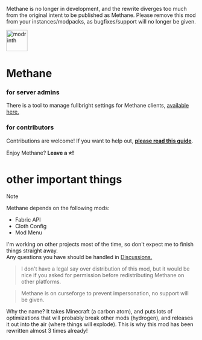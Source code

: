 Methane is no longer in development, and the rewrite diverges too much from the original intent to be published as Methane. Please remove this mod from your instances/modpacks, as bugfixes/support will no longer be given.

[<img alt="modrinth" height="56" src="https://cdn.jsdelivr.net/npm/@intergrav/devins-badges@3/assets/cozy/available/modrinth_vector.svg">](https://modrinth.com/mod/methane)  &nbsp;&nbsp;&nbsp; 



# Methane

### for server admins
There is a tool to manage fullbright settings for Methane clients, [available here.](https://github.com/AnOpenSauceDev/Methane-Server-Utils)

### for contributors
Contributions are welcome! If you want to help out, [**please read this guide**](https://github.com/AnOpenSauceDev/Methane-mod/blob/master/CONTRIBUTING.md). <br>


Enjoy Methane? **Leave a ⭐!**

# other important things
> [!NOTE]
> Methane depends on the following mods: 
> - Fabric API 
> - Cloth Config
> - Mod Menu

I'm working on other projects most of the time, so don't expect me to finish things straight away. <br>
Any questions you have should be handled in [Discussions.](https://github.com/AnOpenSauceDev/Methane-mod/discussions) <br>


> I don't have a legal say over distribution of this mod, but it would be nice if you asked for permission before redistributing Methane on other platforms. <br>

> Methane is on curseforge to prevent impersonation, no support will be given.


Why the name? It takes Minecraft (a carbon atom), and puts lots of optimizations that will probably break other mods (hydrogen), and releases it out into the air (where things will explode). This is why this mod has been rewritten almost 3 times already!

